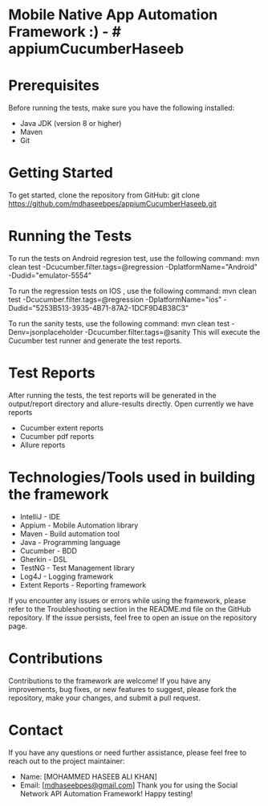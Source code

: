 

# Mobile Native App Automation Framework :) - # appiumCucumberHaseeb


# Prerequisites

Before running the tests, make sure you have the following installed:

* Java JDK (version 8 or higher)
* Maven
* Git

# Getting Started

To get started, clone the repository from GitHub:
git clone https://github.com/mdhaseebpes/appiumCucumberHaseeb.git

# Running the Tests

To run the tests on Android regresion test, use the following command:
mvn clean test -Dcucumber.filter.tags=@regression  -DplatformName="Android" -Dudid="emulator-5554" 

To run the regression tests on IOS , use the following command:
 mvn clean test -Dcucumber.filter.tags=@regression  -DplatformName="ios" -Dudid="5253B513-3935-4B71-87A2-1DCF9D4B38C3"

To run the sanity tests, use the following command:
mvn clean test -Denv=jsonplaceholder -Dcucumber.filter.tags=@sanity
This will execute the Cucumber test runner and generate the test reports.

# Test Reports

After running the tests, the test reports will be generated in the output/report directory and allure-results directly. Open
currently we have reports 
* Cucumber extent reports
* Cucumber pdf reports
* Allure reports

Technologies/Tools used in building the framework
=================================================
- IntelliJ - IDE
- Appium - Mobile Automation library
- Maven - Build automation tool
- Java - Programming language
- Cucumber - BDD
- Gherkin - DSL
- TestNG - Test Management library
- Log4J - Logging framework
- Extent Reports - Reporting framework


If you encounter any issues or errors while using the framework, please refer to the Troubleshooting section in the
README.md file on the GitHub repository. If the issue persists, feel free to open an issue on the repository page.

# Contributions

Contributions to the framework are welcome! If you have any improvements, bug fixes, or new features to suggest, please
fork the repository, make your changes, and submit a pull request.

# Contact
If you have any questions or need further assistance, please feel free to reach out to the project maintainer:

* Name: [MOHAMMED HASEEB ALI KHAN]
* Email: [mdhaseebpes@gmail.com]
  Thank you for using the Social Network API Automation Framework! Happy testing!
